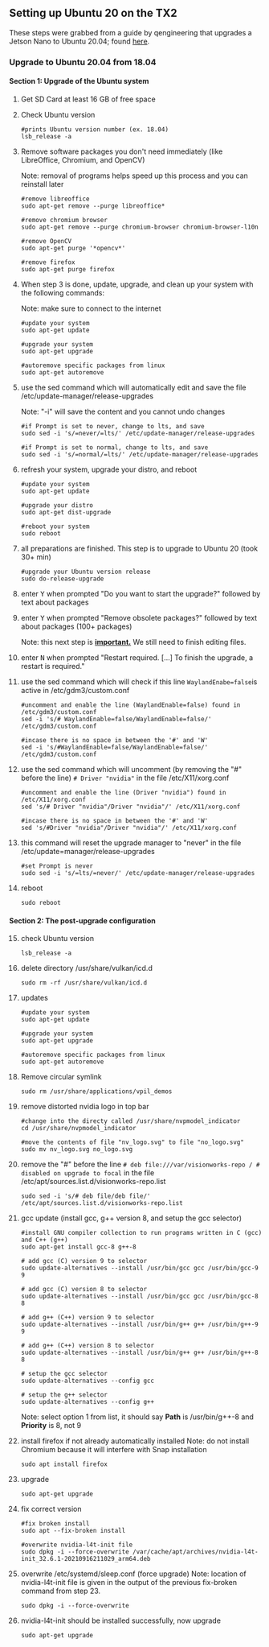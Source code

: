 ## Setting up Ubuntu 20 on the TX2

<!-- Flash TX2 with Ubuntu 18.04 -->
<!-- Another way to possibly do this is to flash the TX2 with an Ubuntu 20.04 image -->

These steps were grabbed from a guide by qengineering that upgrades a Jetson Nano to Ubuntu 20.04;
found [here](https://qengineering.eu/install-ubuntu-20.04-on-jetson-nano.html).

### Upgrade to Ubuntu 20.04 from 18.04

#### Section 1: Upgrade of the Ubuntu system 
1. Get SD Card at least 16 GB of free space

2. Check Ubuntu version
    ```
    #prints Ubuntu version number (ex. 18.04)
    lsb_release -a
    ```

3. Remove software packages you don't need immediately (like LibreOffice, Chromium, and OpenCV)
   
   Note: removal of programs helps speed up this process and you can reinstall later
    ```
    #remove libreoffice 
    sudo apt-get remove --purge libreoffice*
    
    #remove chromium browser
    sudo apt-get remove --purge chromium-browser chromium-browser-l10n
    
    #remove OpenCV
    sudo apt-get purge '*opencv*'
    
    #remove firefox
    sudo apt-get purge firefox
    ```    

4. When step 3 is done, update, upgrade, and clean up your system with the following commands:

   Note: make sure to connect to the internet
    ``` 
    #update your system
    sudo apt-get update 

    #upgrade your system
    sudo apt-get upgrade   

    #autoremove specific packages from linux
    sudo apt-get autoremove
    ```

5. use the sed command which will automatically edit and save the file /etc/update-manager/release-upgrades

    Note: "-i" will save the content and you cannot undo changes
    ```
    #if Prompt is set to never, change to lts, and save 
    sudo sed -i 's/=never/=lts/' /etc/update-manager/release-upgrades

    #if Prompt is set to normal, change to lts, and save 
    sudo sed -i 's/=normal/=lts/' /etc/update-manager/release-upgrades
    ```

6. refresh your system, upgrade your distro, and reboot
    ```
    #update your system
    sudo apt-get update

    #upgrade your distro
    sudo apt-get dist-upgrade

    #reboot your system
    sudo reboot
    ```

7. all preparations are finished. This step is to upgrade to Ubuntu 20 (took 30+ min)
    ```
    #upgrade your Ubuntu version release
    sudo do-release-upgrade
    ```

8. enter <kbd>Y</kbd> when prompted "Do you want to start the upgrade?" followed by text about packages

9. enter <kbd>Y</kbd> when prompted "Remove obsolete packages?" followed by text about packages (100+ packages)

    Note: this next step is **<ins>important.</ins>** We still need to finish editing files.

10. enter <kbd>N</kbd> when prompted "Restart required. [...] To finish the upgrade, a restart is required."

11. use the sed command which will check if this line ```WaylandEnabe=false```is active in /etc/gdm3/custom.conf
    ```
    #uncomment and enable the line (WaylandEnable=false) found in /etc/gdm3/custom.conf
    sed -i 's/# WaylandEnable=false/WaylandEnable=false/' /etc/gdm3/custom.conf

    #incase there is no space in between the '#' and 'W'
    sed -i 's/#WaylandEnable=false/WaylandEnable=false/' /etc/gdm3/custom.conf
    ```    

12. use the sed command which will uncomment (by removing the "#" before the line) ```# Driver "nvidia"``` in the file /etc/X11/xorg.conf
    ```
    #uncomment and enable the line (Driver "nvidia") found in /etc/X11/xorg.conf 
    sed 's/# Driver "nvidia"/Driver "nvidia"/' /etc/X11/xorg.conf 

    #incase there is no space in between the '#' and 'W'
    sed 's/#Driver "nvidia"/Driver "nvidia"/' /etc/X11/xorg.conf 
    ```

13. this command will reset the upgrade manager to "never" in the file /etc/update=manager/release-upgrades    
    ```
    #set Prompt is never 
    sudo sed -i 's/=lts/=never/' /etc/update-manager/release-upgrades
    ```

14. reboot
    ```
    sudo reboot
    ```
    
#### Section 2: The post-upgrade configuration    
15. check Ubuntu version
    ```
    lsb_release -a
    ```

16. delete directory /usr/share/vulkan/icd.d
    ```
    sudo rm -rf /usr/share/vulkan/icd.d
    ```

17. updates
    ```
    #update your system
    sudo apt-get update 

    #upgrade your system
    sudo apt-get upgrade   

    #autoremove specific packages from linux
    sudo apt-get autoremove
    ```

18. Remove circular symlink
    ```
    sudo rm /usr/share/applications/vpil_demos
    ```

19. remove distorted nvidia logo in top bar
    ```
    #change into the directy called /usr/share/nvpmodel_indicator
    cd /usr/share/nvpmodel_indicator
    
    #move the contents of file "nv_logo.svg" to file "no_logo.svg"
    sudo mv nv_logo.svg no_logo.svg
    ```

20. remove the "#" before the line ```# deb file:///var/visionworks-repo / # disabled on upgrade to focal``` in the file /etc/apt/sources.list.d/visionworks-repo.list 
    ```
    sudo sed -i 's/# deb file/deb file/' /etc/apt/sources.list.d/visionworks-repo.list 
    ```

21. gcc update (install gcc, g++ version 8, and setup the gcc selector)
    ```    
    #install GNU compiler collection to run programs written in C (gcc) and C++ (g++)
    sudo apt-get install gcc-8 g++-8        

    # add gcc (C) version 9 to selector
    sudo update-alternatives --install /usr/bin/gcc gcc /usr/bin/gcc-9 9

    # add gcc (C) version 8 to selector
    sudo update-alternatives --install /usr/bin/gcc gcc /usr/bin/gcc-8 8

    # add g++ (C++) version 9 to selector
    sudo update-alternatives --install /usr/bin/g++ g++ /usr/bin/g++-9 9

    # add g++ (C++) version 8 to selector
    sudo update-alternatives --install /usr/bin/g++ g++ /usr/bin/g++-8 8

    # setup the gcc selector
    sudo update-alternatives --config gcc

    # setup the g++ selector
    sudo update-alternatives --config g++
    ```
    Note: select option 1 from list, it should say **Path** is /usr/bin/g++-8 and **Priority** is 8, not 9

22. install firefox if not already automatically installed
    Note: do not install Chromium because it will interfere with Snap installation
    ```
    sudo apt install firefox
    ```

23. upgrade
    ```
    sudo apt-get upgrade
    ```

24. fix correct version
    ```
    #fix broken install
    sudo apt --fix-broken install

    #overwrite nvidia-l4t-init file
    sudo dpkg -i --force-overwrite /var/cache/apt/archives/nvidia-l4t-init_32.6.1-20210916211029_arm64.deb
    ```

25. overwrite /etc/systemd/sleep.conf (force upgrade)
    Note: location of nvidia-l4t-init file is given in the output of the previous fix-broken command from step 23.
    ```
    sudo dpkg -i --force-overwrite
    ```

26. nvidia-l4t-init should be installed successfully, now upgrade
    ```
    sudo apt-get upgrade
    ```

